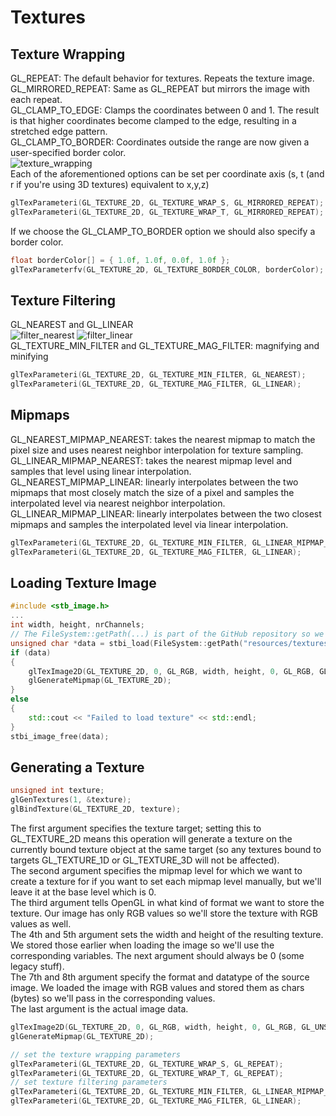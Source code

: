 ﻿# Textures
## Texture Wrapping
GL_REPEAT: The default behavior for textures. Repeats the texture image.  
GL_MIRRORED_REPEAT: Same as GL_REPEAT but mirrors the image with each repeat.  
GL_CLAMP_TO_EDGE: Clamps the coordinates between 0 and 1. The result is that higher coordinates become clamped to the edge, resulting in a stretched edge pattern.  
GL_CLAMP_TO_BORDER: Coordinates outside the range are now given a user-specified border color.  
![texture_wrapping](https://user-images.githubusercontent.com/98029669/213064803-2d80fc76-6c0d-4e2c-a701-cc8a9a244abc.png)  
Each of the aforementioned options can be set per coordinate axis (s, t (and r if you're using 3D textures) equivalent to x,y,z) 
```C++
glTexParameteri(GL_TEXTURE_2D, GL_TEXTURE_WRAP_S, GL_MIRRORED_REPEAT);
glTexParameteri(GL_TEXTURE_2D, GL_TEXTURE_WRAP_T, GL_MIRRORED_REPEAT);
```
If we choose the GL_CLAMP_TO_BORDER option we should also specify a border color. 
```C++
float borderColor[] = { 1.0f, 1.0f, 0.0f, 1.0f };
glTexParameterfv(GL_TEXTURE_2D, GL_TEXTURE_BORDER_COLOR, borderColor);
```
## Texture Filtering
GL_NEAREST and GL_LINEAR  
![filter_nearest](https://user-images.githubusercontent.com/98029669/213066755-81b743db-f3f1-4574-b32c-f3423d380dc3.png)
![filter_linear](https://user-images.githubusercontent.com/98029669/213066838-09c14354-9366-480e-81ff-6ad53e416dc3.png)  
GL_TEXTURE_MIN_FILTER and GL_TEXTURE_MAG_FILTER: magnifying and minifying 
```C++
glTexParameteri(GL_TEXTURE_2D, GL_TEXTURE_MIN_FILTER, GL_NEAREST);
glTexParameteri(GL_TEXTURE_2D, GL_TEXTURE_MAG_FILTER, GL_LINEAR);
```
## Mipmaps  
GL_NEAREST_MIPMAP_NEAREST: takes the nearest mipmap to match the pixel size and uses nearest neighbor interpolation for texture sampling.  
GL_LINEAR_MIPMAP_NEAREST: takes the nearest mipmap level and samples that level using linear interpolation.  
GL_NEAREST_MIPMAP_LINEAR: linearly interpolates between the two mipmaps that most closely match the size of a pixel and samples the interpolated level via nearest neighbor interpolation.  
GL_LINEAR_MIPMAP_LINEAR: linearly interpolates between the two closest mipmaps and samples the interpolated level via linear interpolation.  
```C++
glTexParameteri(GL_TEXTURE_2D, GL_TEXTURE_MIN_FILTER, GL_LINEAR_MIPMAP_LINEAR);
glTexParameteri(GL_TEXTURE_2D, GL_TEXTURE_MAG_FILTER, GL_LINEAR);
```
## Loading Texture Image
```C++
#include <stb_image.h>
...
int width, height, nrChannels;
// The FileSystem::getPath(...) is part of the GitHub repository so we can find files on any IDE/platform; replace it with your own image path.
unsigned char *data = stbi_load(FileSystem::getPath("resources/textures/container.jpg").c_str(), &width, &height, &nrChannels, 0);
if (data)
{
    glTexImage2D(GL_TEXTURE_2D, 0, GL_RGB, width, height, 0, GL_RGB, GL_UNSIGNED_BYTE, data);
    glGenerateMipmap(GL_TEXTURE_2D);
}
else
{
    std::cout << "Failed to load texture" << std::endl;
}
stbi_image_free(data);
```
## Generating a Texture
```C++
unsigned int texture;
glGenTextures(1, &texture);  
glBindTexture(GL_TEXTURE_2D, texture);
```
The first argument specifies the texture target; setting this to GL_TEXTURE_2D means this operation will generate a texture on the currently bound texture object at the same target (so any textures bound to targets GL_TEXTURE_1D or GL_TEXTURE_3D will not be affected).  
The second argument specifies the mipmap level for which we want to create a texture for if you want to set each mipmap level manually, but we'll leave it at the base level which is 0.  
The third argument tells OpenGL in what kind of format we want to store the texture. Our image has only RGB values so we'll store the texture with RGB values as well.  
The 4th and 5th argument sets the width and height of the resulting texture. We stored those earlier when loading the image so we'll use the corresponding variables.
The next argument should always be 0 (some legacy stuff).  
The 7th and 8th argument specify the format and datatype of the source image. We loaded the image with RGB values and stored them as chars (bytes) so we'll pass in the corresponding values.  
The last argument is the actual image data.  
```C++
glTexImage2D(GL_TEXTURE_2D, 0, GL_RGB, width, height, 0, GL_RGB, GL_UNSIGNED_BYTE, data);
glGenerateMipmap(GL_TEXTURE_2D);
```
```C++
// set the texture wrapping parameters
glTexParameteri(GL_TEXTURE_2D, GL_TEXTURE_WRAP_S, GL_REPEAT);
glTexParameteri(GL_TEXTURE_2D, GL_TEXTURE_WRAP_T, GL_REPEAT);
// set texture filtering parameters
glTexParameteri(GL_TEXTURE_2D, GL_TEXTURE_MIN_FILTER, GL_LINEAR_MIPMAP_LINEAR);
glTexParameteri(GL_TEXTURE_2D, GL_TEXTURE_MAG_FILTER, GL_LINEAR);
```
